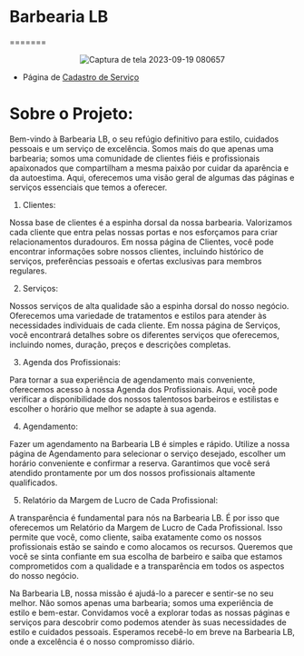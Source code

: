 # Barbearia LB 
=======
<div align= "center">

![Captura de tela 2023-09-19 080657](https://github.com/casagrande7/Drogazin-api/assets/140071695/8c0d001d-b821-4b37-a442-84e3ddfbde38)
</div>

* Página de [Cadastro de Serviço](servicos.md)

# Sobre o Projeto:

Bem-vindo à Barbearia LB, o seu refúgio definitivo para estilo, cuidados pessoais e um serviço de excelência. Somos mais do que apenas uma barbearia; somos uma comunidade de clientes fiéis e profissionais apaixonados que compartilham a mesma paixão por cuidar da aparência e da autoestima. Aqui, oferecemos uma visão geral de algumas das páginas e serviços essenciais que temos a oferecer.

1. Clientes:

Nossa base de clientes é a espinha dorsal da nossa barbearia. Valorizamos cada cliente que entra pelas nossas portas e nos esforçamos para criar relacionamentos duradouros. Em nossa página de Clientes, você pode encontrar informações sobre nossos clientes, incluindo histórico de serviços, preferências pessoais e ofertas exclusivas para membros regulares.

2. Serviços:

Nossos serviços de alta qualidade são a espinha dorsal do nosso negócio. Oferecemos uma variedade de tratamentos e estilos para atender às necessidades individuais de cada cliente. Em nossa página de Serviços, você encontrará detalhes sobre os diferentes serviços que oferecemos, incluindo nomes, duração, preços e descrições completas.

3. Agenda dos Profissionais:

Para tornar a sua experiência de agendamento mais conveniente, oferecemos acesso à nossa Agenda dos Profissionais. Aqui, você pode verificar a disponibilidade dos nossos talentosos barbeiros e estilistas e escolher o horário que melhor se adapte à sua agenda.

4. Agendamento:

Fazer um agendamento na Barbearia LB é simples e rápido. Utilize a nossa página de Agendamento para selecionar o serviço desejado, escolher um horário conveniente e confirmar a reserva. Garantimos que você será atendido prontamente por um dos nossos profissionais altamente qualificados.

5. Relatório da Margem de Lucro de Cada Profissional:

A transparência é fundamental para nós na Barbearia LB. É por isso que oferecemos um Relatório da Margem de Lucro de Cada Profissional. Isso permite que você, como cliente, saiba exatamente como os nossos profissionais estão se saindo e como alocamos os recursos. Queremos que você se sinta confiante em sua escolha de barbeiro e saiba que estamos comprometidos com a qualidade e a transparência em todos os aspectos do nosso negócio.

Na Barbearia LB, nossa missão é ajudá-lo a parecer e sentir-se no seu melhor. Não somos apenas uma barbearia; somos uma experiência de estilo e bem-estar. Convidamos você a explorar todas as nossas páginas e serviços para descobrir como podemos atender às suas necessidades de estilo e cuidados pessoais. Esperamos recebê-lo em breve na Barbearia LB, onde a excelência é o nosso compromisso diário.





